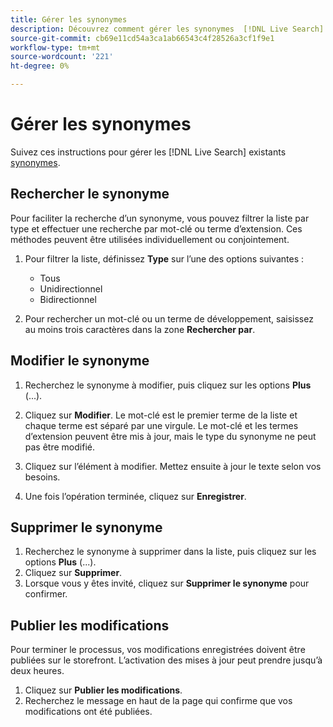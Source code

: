```yaml
---
title: Gérer les synonymes
description: Découvrez comment gérer les synonymes  [!DNL Live Search] .
source-git-commit: cb69e11cd54a3ca1ab66543c4f28526a3cf1f9e1
workflow-type: tm+mt
source-wordcount: '221'
ht-degree: 0%

---
```


# Gérer les synonymes

Suivez ces instructions pour gérer les [!DNL Live Search] existants [synonymes](synonyms.md).

## Rechercher le synonyme

Pour faciliter la recherche d’un synonyme, vous pouvez filtrer la liste par type et effectuer une recherche par mot-clé ou terme d’extension.  Ces méthodes peuvent être utilisées individuellement ou conjointement.

1. Pour filtrer la liste, définissez **Type** sur l’une des options suivantes :

   * Tous
   * Unidirectionnel
   * Bidirectionnel

1. Pour rechercher un mot-clé ou un terme de développement, saisissez au moins trois caractères dans la zone **Rechercher par**.

## Modifier le synonyme

1. Recherchez le synonyme à modifier, puis cliquez sur les options **Plus** (...).

1. Cliquez sur **Modifier**.
Le mot-clé est le premier terme de la liste et chaque terme est séparé par une virgule. Le mot-clé et les termes d’extension peuvent être mis à jour, mais le type du synonyme ne peut pas être modifié.
1. Cliquez sur l’élément à modifier. Mettez ensuite à jour le texte selon vos besoins.

1. Une fois l’opération terminée, cliquez sur **Enregistrer**.

## Supprimer le synonyme

1. Recherchez le synonyme à supprimer dans la liste, puis cliquez sur les options **Plus** (...).
1. Cliquez sur **Supprimer**.
1. Lorsque vous y êtes invité, cliquez sur **Supprimer le synonyme** pour confirmer.

## Publier les modifications

Pour terminer le processus, vos modifications enregistrées doivent être publiées sur le storefront. L’activation des mises à jour peut prendre jusqu’à deux heures.

1. Cliquez sur **Publier les modifications**.
1. Recherchez le message en haut de la page qui confirme que vos modifications ont été publiées.
